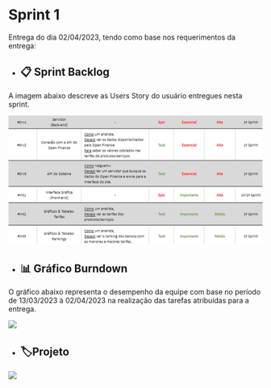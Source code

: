# Sprint 1

Entrega do dia 02/04/2023, tendo como base nos requerimentos da entrega:

- ## 📋 Sprint Backlog

A imagem abaixo descreve as Users Story do usuário entregues nesta sprint.

<div align=center>
    <img src='../Sprint 1/Imagens/Backlog S1.png'>
</div>

- ## 📊 Gráfico Burndown

O gráfico abaixo representa o desempenho da equipe com base no período de 13/03/2023 à 02/04/2023 na realização das tarefas atribuídas para a entrega.

<img src='../Sprint 1/Imagens/Burndown S1.png'>


- ## 🏷️Projeto 

[![](https://img.shields.io/badge/GitHub%20Sprint%201%20Version-100000?style=for-the-badge&logo=github&logoColor=white)]()